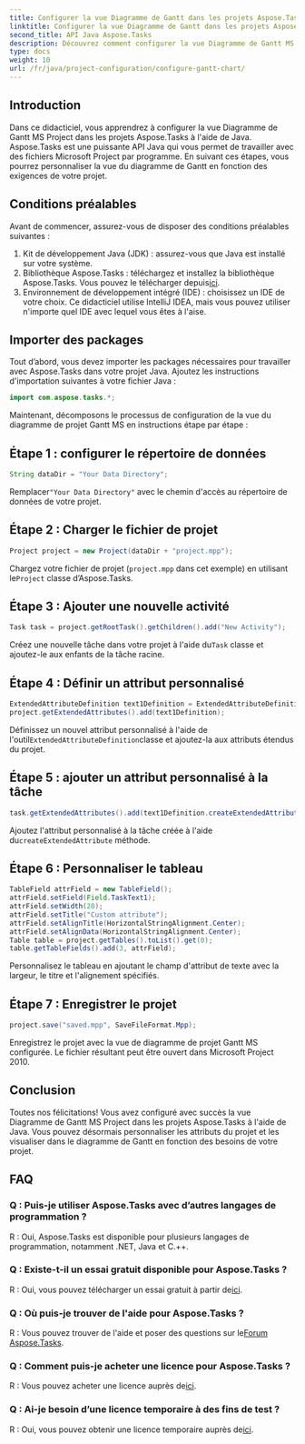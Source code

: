 ```yaml
---
title: Configurer la vue Diagramme de Gantt dans les projets Aspose.Tasks
linktitle: Configurer la vue Diagramme de Gantt dans les projets Aspose.Tasks
second_title: API Java Aspose.Tasks
description: Découvrez comment configurer la vue Diagramme de Gantt MS Project dans Aspose.Tasks à l'aide de Java. Personnalisez le projet et visualisez-le dans le diagramme de Gantt étape par étape.
type: docs
weight: 10
url: /fr/java/project-configuration/configure-gantt-chart/
---
```

## Introduction
Dans ce didacticiel, vous apprendrez à configurer la vue Diagramme de Gantt MS Project dans les projets Aspose.Tasks à l'aide de Java. Aspose.Tasks est une puissante API Java qui vous permet de travailler avec des fichiers Microsoft Project par programme. En suivant ces étapes, vous pourrez personnaliser la vue du diagramme de Gantt en fonction des exigences de votre projet.
## Conditions préalables
Avant de commencer, assurez-vous de disposer des conditions préalables suivantes :
1. Kit de développement Java (JDK) : assurez-vous que Java est installé sur votre système.
2.  Bibliothèque Aspose.Tasks : téléchargez et installez la bibliothèque Aspose.Tasks. Vous pouvez le télécharger depuis[ici](https://releases.aspose.com/tasks/java/).
3. Environnement de développement intégré (IDE) : choisissez un IDE de votre choix. Ce didacticiel utilise IntelliJ IDEA, mais vous pouvez utiliser n'importe quel IDE avec lequel vous êtes à l'aise.
## Importer des packages
Tout d’abord, vous devez importer les packages nécessaires pour travailler avec Aspose.Tasks dans votre projet Java. Ajoutez les instructions d'importation suivantes à votre fichier Java :
```java
import com.aspose.tasks.*;
```
Maintenant, décomposons le processus de configuration de la vue du diagramme de projet Gantt MS en instructions étape par étape :
## Étape 1 : configurer le répertoire de données
```java
String dataDir = "Your Data Directory";
```
 Remplacer`"Your Data Directory"` avec le chemin d'accès au répertoire de données de votre projet.
## Étape 2 : Charger le fichier de projet
```java
Project project = new Project(dataDir + "project.mpp");
```
Chargez votre fichier de projet (`project.mpp` dans cet exemple) en utilisant le`Project` classe d’Aspose.Tasks.
## Étape 3 : Ajouter une nouvelle activité
```java
Task task = project.getRootTask().getChildren().add("New Activity");
```
 Créez une nouvelle tâche dans votre projet à l'aide du`Task` classe et ajoutez-le aux enfants de la tâche racine.
## Étape 4 : Définir un attribut personnalisé
```java
ExtendedAttributeDefinition text1Definition = ExtendedAttributeDefinition.createTaskDefinition(ExtendedAttributeTask.Text1, null);
project.getExtendedAttributes().add(text1Definition);
```
 Définissez un nouvel attribut personnalisé à l'aide de l'outil`ExtendedAttributeDefinition`classe et ajoutez-la aux attributs étendus du projet.
## Étape 5 : ajouter un attribut personnalisé à la tâche
```java
task.getExtendedAttributes().add(text1Definition.createExtendedAttribute("Activity attribute"));
```
 Ajoutez l'attribut personnalisé à la tâche créée à l'aide du`createExtendedAttribute` méthode.
## Étape 6 : Personnaliser le tableau
```java
TableField attrField = new TableField();
attrField.setField(Field.TaskText1);
attrField.setWidth(20);
attrField.setTitle("Custom attribute");
attrField.setAlignTitle(HorizontalStringAlignment.Center);
attrField.setAlignData(HorizontalStringAlignment.Center);
Table table = project.getTables().toList().get(0);
table.getTableFields().add(3, attrField);
```
Personnalisez le tableau en ajoutant le champ d'attribut de texte avec la largeur, le titre et l'alignement spécifiés.
## Étape 7 : Enregistrer le projet
```java
project.save("saved.mpp", SaveFileFormat.Mpp);
```
Enregistrez le projet avec la vue de diagramme de projet Gantt MS configurée. Le fichier résultant peut être ouvert dans Microsoft Project 2010.
## Conclusion
Toutes nos félicitations! Vous avez configuré avec succès la vue Diagramme de Gantt MS Project dans les projets Aspose.Tasks à l'aide de Java. Vous pouvez désormais personnaliser les attributs du projet et les visualiser dans le diagramme de Gantt en fonction des besoins de votre projet.
## FAQ
### Q : Puis-je utiliser Aspose.Tasks avec d’autres langages de programmation ?
R : Oui, Aspose.Tasks est disponible pour plusieurs langages de programmation, notamment .NET, Java et C.++.
### Q : Existe-t-il un essai gratuit disponible pour Aspose.Tasks ?
 R : Oui, vous pouvez télécharger un essai gratuit à partir de[ici](https://releases.aspose.com/).
### Q : Où puis-je trouver de l'aide pour Aspose.Tasks ?
R : Vous pouvez trouver de l'aide et poser des questions sur le[Forum Aspose.Tasks](https://forum.aspose.com/c/tasks/15).
### Q : Comment puis-je acheter une licence pour Aspose.Tasks ?
 R : Vous pouvez acheter une licence auprès de[ici](https://purchase.aspose.com/buy).
### Q : Ai-je besoin d’une licence temporaire à des fins de test ?
 R : Oui, vous pouvez obtenir une licence temporaire auprès de[ici](https://purchase.aspose.com/temporary-license/).
